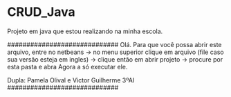 # CRUD_Java
Projeto em java que estou realizando na minha escola.


#############################
Olá. Para que você possa abrir este arquivo, 
entre no netbeans -> no menu superior clique em arquivo 
(file caso sua versão esteja em ingles) -> clique então em abrir projeto ->
procure por esta pasta e abra
Agora a só executar ele.

Dupla: Pamela Olival e Victor Guilherme 3ºAI
#############################